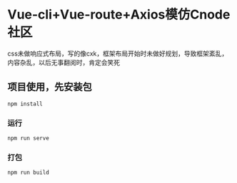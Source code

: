 # Vue-cli+Vue-route+Axios模仿Cnode社区
css未做响应式布局，写的像cxk，框架布局开始时未做好规划，导致框架紊乱，内容杂乱，以后无事翻阅时，肯定会笑死

## 项目使用，先安装包
```
npm install
```

### 运行
```
npm run serve
```

### 打包
```
npm run build
```
